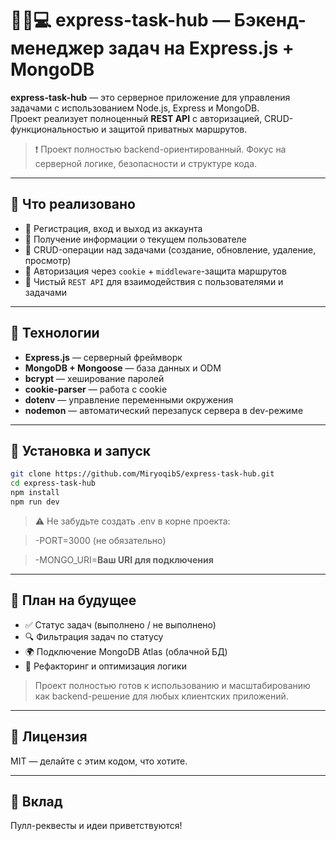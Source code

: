# 👷‍♂️💻 express-task-hub — Бэкенд-менеджер задач на Express.js + MongoDB

**express-task-hub** — это серверное приложение для управления задачами с использованием Node.js, Express и MongoDB.  
Проект реализует полноценный **REST API** с авторизацией, CRUD-функциональностью и защитой приватных маршрутов.

> ❗ Проект полностью backend-ориентированный. Фокус на серверной логике, безопасности и структуре кода.

---

## 🔹 Что реализовано

- 🔐 Регистрация, вход и выход из аккаунта
- 👤 Получение информации о текущем пользователе
- 📝 CRUD-операции над задачами (создание, обновление, удаление, просмотр)
- 🍪 Авторизация через `cookie` + `middleware`-защита маршрутов
- 🧩 Чистый `REST API` для взаимодействия с пользователями и задачами

---

## 🔹 Технологии

- **Express.js** — серверный фреймворк
- **MongoDB + Mongoose** — база данных и ODM
- **bcrypt** — хеширование паролей
- **cookie-parser** — работа с cookie
- **dotenv** — управление переменными окружения
- **nodemon** — автоматический перезапуск сервера в dev-режиме

---

## 🔹 Установка и запуск

```bash
git clone https://github.com/MiryoqibS/express-task-hub.git
cd express-task-hub
npm install
npm run dev
```

> ⚠️ Не забудьте создать .env в корне проекта:

> -PORT=3000 (не обязательно)

> -MONGO_URI=**Ваш URI для подключения**

---

## 🧪 План на будущее

- ✅ Статус задач (выполнено / не выполнено)
- 🔍 Фильтрация задач по статусу
- 🌍 Подключение MongoDB Atlas (облачной БД)
- 🧼 Рефакторинг и оптимизация логики

> Проект полностью готов к использованию и масштабированию как backend-решение для любых клиентских приложений.

---

## 📄 Лицензия

MIT — делайте с этим кодом, что хотите.

---

## 🤝 Вклад

Пулл-реквесты и идеи приветствуются!
